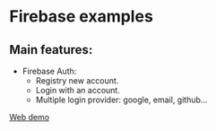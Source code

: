 # Firebase examples

## Main features:
- Firebase Auth:
    - Registry new account.
    - Login with an account.
    - Multiple login provider: google, email, github...

[Web demo](https://gapo-test.web.app/)

